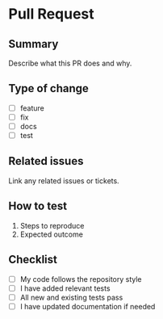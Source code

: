 # Pull Request

## Summary
Describe what this PR does and why.

## Type of change
- [ ] feature
- [ ] fix
- [ ] docs
- [ ] test

## Related issues
Link any related issues or tickets.

## How to test
1. Steps to reproduce
2. Expected outcome

## Checklist
- [ ] My code follows the repository style
- [ ] I have added relevant tests
- [ ] All new and existing tests pass
- [ ] I have updated documentation if needed
